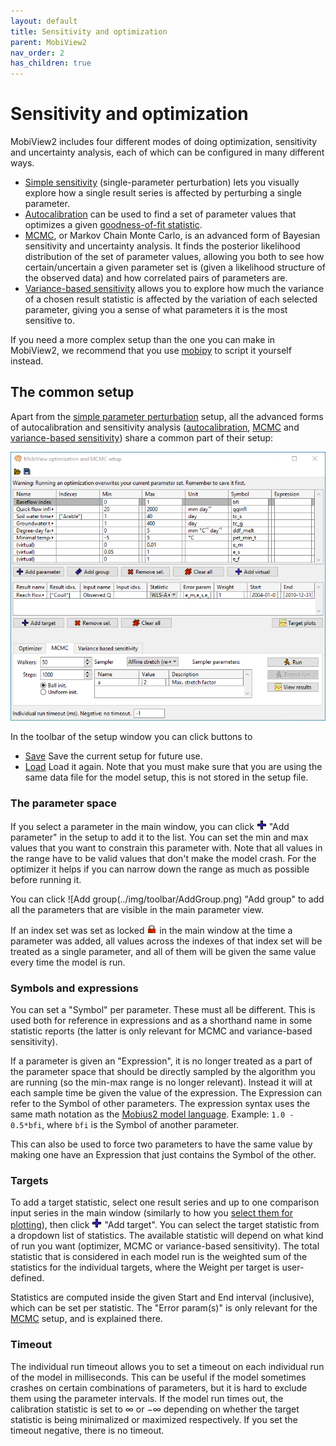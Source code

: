```yaml
---
layout: default
title: Sensitivity and optimization
parent: MobiView2
nav_order: 2
has_children: true
---
```


# Sensitivity and optimization

MobiView2 includes four different modes of doing optimization, sensitivity and uncertainty analysis, each of which can be configured in many different ways.

- [Simple sensitivity](simplesensitivity.html) (single-parameter perturbation) lets you visually explore how a single result series is affected by perturbing a single parameter.
- [Autocalibration](autocalibration.html) can be used to find a set of parameter values that optimizes a given [goodness-of-fit statistic](statistics.html#goodness-of-fit).
- [MCMC](mcmc.html), or Markov Chain Monte Carlo, is an advanced form of Bayesian sensitivity and uncertainty analysis. It finds the posterior likelihood distribution of the set of parameter values, allowing you both to see how certain/uncertain a given parameter set is (given a likelihood structure of the observed data) and how correlated pairs of parameters are.
- [Variance-based sensitivity](variance.html) allows you to explore how much the variance of a chosen result statistic is affected by the variation of each selected parameter, giving you a sense of what parameters it is the most sensitive to.

If you need a more complex setup than the one you can make in MobiView2, we recommend that you use [mobipy](../mobipydocs/mobipy.html) to script it yourself instead.

## The common setup

Apart from the [simple parameter perturbation](simplesensitivity.html) setup, all the advanced forms of autocalibration and sensitivity analysis ([autocalibration](autocalibration.html), [MCMC](mcmc.html) and [variance-based sensitivity](variance.html)) share a common part of their setup:

![Common setup](../img/mobiview/optimsetup.png)

In the toolbar of the setup window you can click buttons to

- [Save](../img/toolbar/Save.png) Save the current setup for future use.
- [Load](../img/toolbar/Open.png) Load it again. Note that you must make sure that you are using the same data file for the model setup, this is not stored in the setup file.

### The parameter space

If you select a parameter in the main window, you can click ![Add parameter](../img/toolbar/Add.png) "Add parameter" in the setup to add it to the list. You can set the min and max values that you want to constrain this parameter with. Note that all values in the range have to be valid values that don't make the model crash. For the optimizer it helps if you can narrow down the range as much as possible before running it.

You can click ![Add group(../img/toolbar/AddGroup.png) "Add group" to add all the parameters that are visible in the main parameter view.

If an index set was set as locked ![Locked](../img/toolbar/Lock.png) in the main window at the time a parameter was added, all values across the indexes of that index set will be treated as a single parameter, and all of them will be given the same value every time the model is run.

### Symbols and expressions
You can set a "Symbol" per parameter. These must all be different. This is used both for reference in expressions and as a shorthand name in some statistic reports (the latter is only relevant for MCMC and variance-based sensitivity).

If a parameter is given an "Expression", it is no longer treated as a part of the parameter space that should be directly sampled by the algorithm you are running (so the min-max range is no longer relevant). Instead it will at each sample time be given the value of the expression. The Expression can refer to the Symbol of other parameters. The expression syntax uses the same math notation as the [Mobius2 model language](../mobius2docs/language.html). Example: `1.0 - 0.5*bfi`, where `bfi` is the Symbol of another parameter.

This can also be used to force two parameters to have the same value by making one have an Expression that just contains the Symbol of the other.

### Targets

To add a target statistic, select one result series and up to one comparison input series in the main window (similarly to how you [select them for plotting](plots.html)), then click ![Add parameter](../img/toolbar/Add.png) "Add target". You can select the target statistic from a dropdown list of statistics. The available statistic will depend on what kind of run you want (optimizer, MCMC or variance-based sensitivity). The total statistic that is considered in each model run is the weighted sum of the statistics for the individual targets, where the Weight per target is user-defined.

Statistics are computed inside the given Start and End interval (inclusive), which can be set per statistic. The "Error param(s)" is only relevant for the [MCMC](mcmc.html) setup, and is explained there.

### Timeout

The individual run timeout allows you to set a timeout on each individual run of the model in milliseconds. This can be useful if the model sometimes crashes on certain combinations of parameters, but it is hard to exclude them using the parameter intervals. If the model run times out, the calibration statistic is set to $\infty$ or $-\infty$ depending on whether the target statistic is being minimalized or maximized respectively. If you set the timeout negative, there is no timeout.